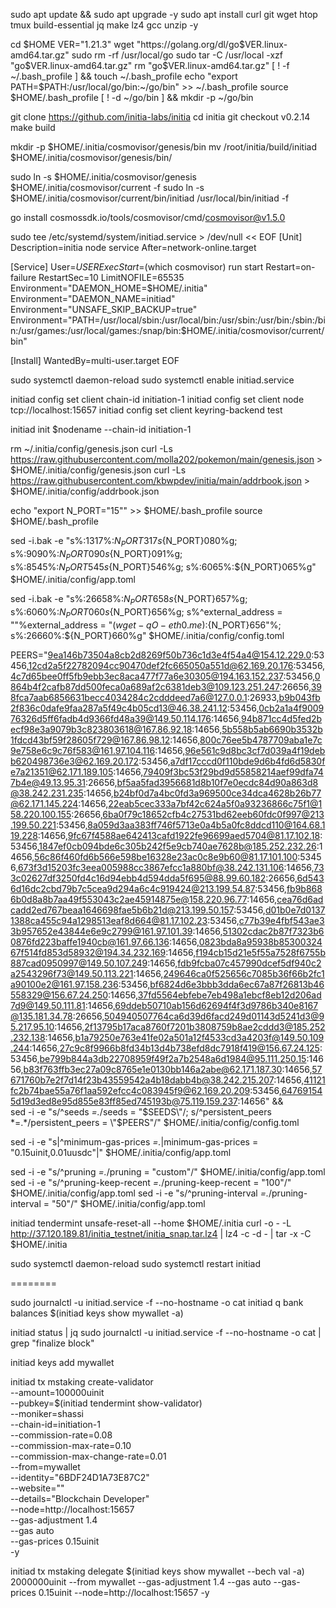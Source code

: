 sudo apt update && sudo apt upgrade -y
sudo apt install curl git wget htop tmux build-essential jq make lz4 gcc unzip -y

cd $HOME
VER="1.21.3"
wget "https://golang.org/dl/go$VER.linux-amd64.tar.gz"
sudo rm -rf /usr/local/go
sudo tar -C /usr/local -xzf "go$VER.linux-amd64.tar.gz"
rm "go$VER.linux-amd64.tar.gz"
[ ! -f ~/.bash_profile ] && touch ~/.bash_profile
echo "export PATH=$PATH:/usr/local/go/bin:~/go/bin" >> ~/.bash_profile
source $HOME/.bash_profile
[ ! -d ~/go/bin ] && mkdir -p ~/go/bin

git clone https://github.com/initia-labs/initia
cd initia
git checkout v0.2.14
make build


mkdir -p $HOME/.initia/cosmovisor/genesis/bin
mv /root/initia/build/initiad $HOME/.initia/cosmovisor/genesis/bin/


sudo ln -s $HOME/.initia/cosmovisor/genesis $HOME/.initia/cosmovisor/current -f
sudo ln -s $HOME/.initia/cosmovisor/current/bin/initiad /usr/local/bin/initiad -f


go install cosmossdk.io/tools/cosmovisor/cmd/cosmovisor@v1.5.0


sudo tee /etc/systemd/system/initiad.service > /dev/null << EOF
[Unit]
Description=initia node service
After=network-online.target

[Service]
User=$USER
ExecStart=$(which cosmovisor) run start
Restart=on-failure
RestartSec=10
LimitNOFILE=65535
Environment="DAEMON_HOME=$HOME/.initia"
Environment="DAEMON_NAME=initiad"
Environment="UNSAFE_SKIP_BACKUP=true"
Environment="PATH=/usr/local/sbin:/usr/local/bin:/usr/sbin:/usr/bin:/sbin:/bin:/usr/games:/usr/local/games:/snap/bin:$HOME/.initia/cosmovisor/current/bin"

[Install]
WantedBy=multi-user.target
EOF



sudo systemctl daemon-reload
sudo systemctl enable initiad.service


initiad config set client chain-id initiation-1
initiad config set client node tcp://localhost:15657
initiad config set client keyring-backend test


initiad init $nodename --chain-id initiation-1


rm ~/.initia/config/genesis.json
curl -Ls https://raw.githubusercontent.com/molla202/pokemon/main/genesis.json > $HOME/.initia/config/genesis.json
curl -Ls https://raw.githubusercontent.com/kbwpdev/initia/main/addrbook.json > $HOME/.initia/config/addrbook.json



echo "export N_PORT="15"" >> $HOME/.bash_profile
source $HOME/.bash_profile


sed -i.bak -e "s%:1317%:${N_PORT}317%g;
s%:8080%:${N_PORT}080%g;
s%:9090%:${N_PORT}090%g;
s%:9091%:${N_PORT}091%g;
s%:8545%:${N_PORT}545%g;
s%:8546%:${N_PORT}546%g;
s%:6065%:${N_PORT}065%g" $HOME/.initia/config/app.toml



sed -i.bak -e "s%:26658%:${N_PORT}658%g;
s%:26657%:${N_PORT}657%g;
s%:6060%:${N_PORT}060%g;
s%:26656%:${N_PORT}656%g;
s%^external_address = \"\"%external_address = \"$(wget -qO- eth0.me):${N_PORT}656\"%;
s%:26660%:${N_PORT}660%g" $HOME/.initia/config/config.toml


PEERS="9ea146b73504a8cb2d8269f50b736c1d3e4f54a4@154.12.229.0:53456,12cd2a5f22782094cc90470def2fc665050a551d@62.169.20.176:53456,4c7d65bee0ff5fb9ebb3ec8aca477f77a6e30305@194.163.152.237:53456,0864b4f2cafb87dd500feca0a689af2c6381deb3@109.123.251.247:26656,398fca7aab6856631becc4034284c2cdddeed7a6@127.0.0.1:26933,b9b043fb2f836c0dafe9faa287a5f49c4b05cd13@46.38.241.12:53456,0cb2a1a4f900976326d5ff6fadb4d9366fd48a39@149.50.114.176:14656,94b871cc4d5fed2becf98e3a9079b3c823803618@167.86.92.18:14656,5b558b5ab6690b3532b1fdcd43bf59f28605f729@167.86.98.12:14656,800c76ee5b4787709aba1e7c9e758e6c9c76f583@161.97.104.116:14656,96e561c9d8bc3cf7d039a4f19debb620498736e3@62.169.20.172:53456,a7df17cccd0f110bde9d6b4fd6d5830fe7a21351@62.171.189.105:14656,79409f3bc53f29bd9d55858214aef99dfa747b4e@49.13.95.31:26656,bf5aa5fad3956681d8b10f7e0ecdc84d90a863d8@38.242.231.235:14656,b24bf0d7a4bc0fd3a969500ce34dca4628b26b77@62.171.145.224:14656,22eab5cec333a7bf42c624a5f0a93236866c75f1@158.220.100.155:26656,6ba0f79c18652cfb4c27531bd62eeb60fdc0f997@213.199.50.221:53456,8a059d3aa383ff746f5713e0a4b5a0fc8ddcd110@164.68.119.228:14656,9fc67f4588ae642413cafd1922fe96699aed5704@81.17.102.18:53456,1847ef0cb094bde6c305b242f5e9cb740ae7628b@185.252.232.26:14656,56c86f460fd6b566e598be16328e23ac0c8e9b60@81.17.101.100:53456,673f3d15203fc3eea005988cc3867efcc1a880bf@38.242.131.106:14656,733c02627df3250fd4c16d94ebb4d594dda5f695@88.99.60.182:26656,6d5436d16dc2cbd79b7c5cea9d294a6c4c919424@213.199.54.87:53456,fb9b8686b0d8a8b7aa49f553043c2ae45914875e@158.220.96.77:14656,cea76d6adcadd2ed767beaa1646698fae5b6b21d@213.199.50.157:53456,d01b0e7d01371388ca455c94a1298513eaf8d664@81.17.102.23:53456,c77b39e4fbf543ae33b957652e43844e6e9c2799@161.97.101.39:14656,51302cdac2b87f7323b60876fd223baffe1940cb@161.97.66.136:14656,0823bda8a95938b8530032467f514fd853d58932@194.34.232.169:14656,f194cb15d21e5f55a7528f6755b887cad0950997@149.50.107.249:14656,fdb9fcba07c457990dcef5df940c2a2543296f73@149.50.113.221:14656,249646ca0f525656c7085b36f66b2fc1a90100e2@161.97.158.236:53456,bf6824d6e3bbb3dda6ec67a87f26813b46558329@156.67.24.250:14656,37fd5564ebfebe7eb498a1ebcf8eb12d206ad7d9@149.50.111.81:14656,69ddeb50710ab156d62694f4f3d9786b340e8167@135.181.34.78:26656,504940507764ca6d39d6facd249d01143d5241d3@95.217.95.10:14656,2f13795b17aca8760f7201b3808759b8ae2cddd3@185.252.232.138:14656,b1a79250e763e41fe02a501a12f4533cd3a4203f@149.50.109.244:14656,27c9c8f9966b8fd34b13d4b738efd8dc7918f419@156.67.24.125:53456,be799b844a3db22708959f49f2a7b2548a6d1984@95.111.250.15:14656,b83f763ffb3ec27a09c8765e1e0130bb146a2abe@62.171.187.30:14656,57671760b7e2f7d14f23b43559542a4b18dabb4b@38.242.215.207:14656,41121fc2b74bae55a76f1aa592efcc4c083945f9@62.169.20.209:53456,647691545d19d3ed8e95d855e83ff85ed745193b@75.119.159.237:14656" && \
sed -i -e "s/^seeds *=.*/seeds = \"$SEEDS\"/; s/^persistent_peers *=.*/persistent_peers = \"$PEERS\"/" $HOME/.initia/config/config.toml


sed -i -e "s|^minimum-gas-prices *=.*|minimum-gas-prices = \"0.15uinit,0.01uusdc\"|" $HOME/.initia/config/app.toml


sed -i -e "s/^pruning *=.*/pruning = \"custom\"/" $HOME/.initia/config/app.toml
sed -i -e "s/^pruning-keep-recent *=.*/pruning-keep-recent = \"100\"/" $HOME/.initia/config/app.toml
sed -i -e "s/^pruning-interval *=.*/pruning-interval = \"50\"/" $HOME/.initia/config/app.toml


initiad tendermint unsafe-reset-all --home $HOME/.initia
curl -o - -L http://37.120.189.81/initia_testnet/initia_snap.tar.lz4 | lz4 -c -d - | tar -x -C $HOME/.initia


sudo systemctl daemon-reload
sudo systemctl restart initiad

========

sudo journalctl -u initiad.service -f --no-hostname -o cat
initiad q bank balances $(initiad keys show mywallet -a)

initiad status | jq
sudo journalctl -u initiad.service -f --no-hostname -o cat | grep "finalize block"


initiad keys add mywallet


initiad tx mstaking create-validator \
  --amount=100000uinit \
  --pubkey=$(initiad tendermint show-validator) \
  --moniker=shassi \
  --chain-id=initiation-1 \
  --commission-rate=0.08 \
  --commission-max-rate=0.10 \
  --commission-max-change-rate=0.01 \
  --from=mywallet \
  --identity="6BDF24D1A73E87C2" \
  --website="" \
  --details="Blockchain Developer" \
  --node=http://localhost:15657 \
  --gas-adjustment 1.4 \
  --gas auto \
  --gas-prices 0.15uinit \
  -y

  initiad tx mstaking delegate $(initiad keys show mywallet --bech val -a)  2000000uinit --from mywallet --gas-adjustment 1.4 --gas auto --gas-prices 0.15uinit --node=http://localhost:15657 -y

